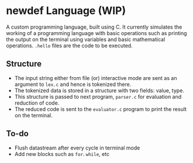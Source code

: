 # newdef Language (WIP)
A custom programming language, built using C. It currently simulates the working of a programming language with basic operations such as printing the output on the terminal using variables and basic mathematical operations. `.hello` files are the code to be executed.


## Structure
- The input string either from file (or) interactive mode are sent as an argument to `lex.c` and hence is tokenized there.
- The tokenized data is stored in a structure with two fields: value, type.
- This structure is passed to next program, `parser.c` for evaluation and reduction of code.
- The reduced code is sent to the `evaluator.c` program to print the result on the terminal.

## To-do
- Flush datastream after every cycle in terminal mode
- Add new blocks such as `for`. `while`, etc
